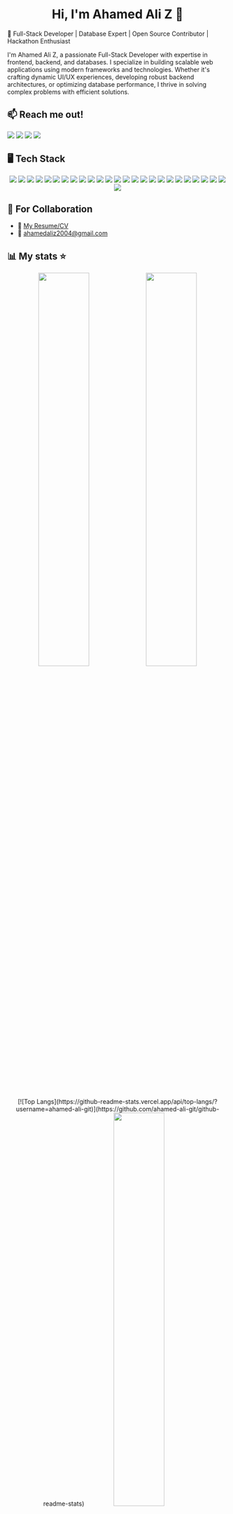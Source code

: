 <h1 align="center">Hi, I'm Ahamed Ali Z 👋</h1>

🚀 Full-Stack Developer | Database Expert | Open Source Contributor | Hackathon Enthusiast

I'm Ahamed Ali Z, a passionate Full-Stack Developer with expertise in frontend, backend, and databases. I specialize in building scalable web applications using modern frameworks and technologies. Whether it's crafting dynamic UI/UX experiences, developing robust backend architectures, or optimizing database performance, I thrive in solving complex problems with efficient solutions.

## 📫 Reach me out!
<p align="left">
  <a href="https://ahamed-ali-portfolio.vercel.app/"><img src="https://img.shields.io/badge/-Portfolio-FF5722?style=for-the-badge&logo=Firefox&logoColor=white"></a>
  <a href="https://github.com/ahamed-ali-git"><img src="https://img.shields.io/badge/-GitHub-181717?style=for-the-badge&logo=GitHub&logoColor=white"></a>
  <a href="mailto:ahamedaliz2004@gmail.com"><img src="https://img.shields.io/badge/-Email-D14836?style=for-the-badge&logo=gmail&logoColor=white"></a>
  <a href="https://www.linkedin.com/in/ahamed-ali-z-573257259/"><img src="https://img.shields.io/badge/-LinkedIn-0077B5?style=for-the-badge&logo=linkedin&logoColor=white"></a>
</p>

## 🖥️ Tech Stack

<p align="center">
  <img src="https://img.shields.io/badge/-Node.js-339933?style=for-the-badge&logo=node.js&logoColor=white">
  <img src="https://img.shields.io/badge/-CSS3-1572B6?style=for-the-badge&logo=css3&logoColor=white">
  <img src="https://img.shields.io/badge/-JavaScript-F7DF1E?style=for-the-badge&logo=javascript&logoColor=black">
  <img src="https://img.shields.io/badge/-HTML5-E34F26?style=for-the-badge&logo=html5&logoColor=white">
  <img src="https://img.shields.io/badge/-GraphQL-E10098?style=for-the-badge&logo=graphql&logoColor=white">
  <img src="https://img.shields.io/badge/-React%20Router-CA4245?style=for-the-badge&logo=react-router&logoColor=white">
  <img src="https://img.shields.io/badge/-React-61DAFB?style=for-the-badge&logo=react&logoColor=black">
  <img src="https://img.shields.io/badge/-Next.js-000000?style=for-the-badge&logo=next.js&logoColor=white">
  <img src="https://img.shields.io/badge/-Python-3776AB?style=for-the-badge&logo=python&logoColor=white">
  <img src="https://img.shields.io/badge/-Solidity-363636?style=for-the-badge&logo=solidity&logoColor=white">
  <img src="https://img.shields.io/badge/-Vercel-000000?style=for-the-badge&logo=vercel&logoColor=white">
  <img src="https://img.shields.io/badge/-ApolloGraphQL-311C87?style=for-the-badge&logo=apollographql&logoColor=white">
  <img src="https://img.shields.io/badge/-Bootstrap-7952B3?style=for-the-badge&logo=bootstrap&logoColor=white">
  <img src="https://img.shields.io/badge/-Chart.js-FF6384?style=for-the-badge&logo=chartdotjs&logoColor=white">
  <img src="https://img.shields.io/badge/-Express.js-000000?style=for-the-badge&logo=express&logoColor=white">
  <img src="https://img.shields.io/badge/-Google%20Auth-4285F4?style=for-the-badge&logo=google&logoColor=white">
  <img src="https://img.shields.io/badge/-BCrypt-00A86B?style=for-the-badge&logo=security&logoColor=white">
  <img src="https://img.shields.io/badge/-JWT-000000?style=for-the-badge&logo=jsonwebtokens&logoColor=white">
  <img src="https://img.shields.io/badge/-Redux-764ABC?style=for-the-badge&logo=redux&logoColor=white">
  <img src="https://img.shields.io/badge/-Socket.io-010101?style=for-the-badge&logo=socketdotio&logoColor=white">
  <img src="https://img.shields.io/badge/-TailwindCSS-06B6D4?style=for-the-badge&logo=tailwindcss&logoColor=white">
  <img src="https://img.shields.io/badge/-Yarn-2C8EBB?style=for-the-badge&logo=yarn&logoColor=white">
  <img src="https://img.shields.io/badge/-MongoDB-47A248?style=for-the-badge&logo=mongodb&logoColor=white">
  <img src="https://img.shields.io/badge/-PostgreSQL-336791?style=for-the-badge&logo=postgresql&logoColor=white">
  <img src="https://img.shields.io/badge/-Supabase-3ECF8E?style=for-the-badge&logo=supabase&logoColor=white">
  <img src="https://img.shields.io/badge/-Notion-000000?style=for-the-badge&logo=notion&logoColor=white">
</p>

## 🏢 For Collaboration
- 📄 [My Resume/CV](https://drive.google.com/file/d/1ayXXKtKjPhGQ7A0Q9VkKrffvKJ41AHAu/view?usp=sharing)
- 📧 ahamedaliz2004@gmail.com

## 📊 My stats ⭐
<p align="center">
  <img width="48%" src="https://github-readme-stats.vercel.app/api?username=ahamed-ali-git&show_icons=true&theme=radical&count_private=true" />
  <img width="48%" src="https://github-readme-streak-stats.herokuapp.com/?user=ahamed-ali-git&theme=radical" />
</p>

<p align="center">
  [![Top Langs](https://github-readme-stats.vercel.app/api/top-langs/?username=ahamed-ali-git)](https://github.com/ahamed-ali-git/github-readme-stats)
  <img width="48%" src="https://github-profile-summary-cards.vercel.app/api/cards/profile-details?username=ahamed-ali-git&theme=radical" />
</p>

### 🏆 GitHub Trophies

[![trophy](https://github-profile-trophy.vercel.app/?username=ahamed-ali-git&theme=radical&row=1&column=6)](https://GitHub.com/ryo-ma/GitHub-profile-trophy)

### 📈 Contribution Graph

[![ahamedali's GitHub activity graph](https://github-readme-activity-graph.vercel.app/graph?username=ahamed-ali-git&theme=react-dark)](https://github.com/ashutosh00710/GitHub-readme-activity-graph)





### 🚀 Thanks for stopping by! 😃
